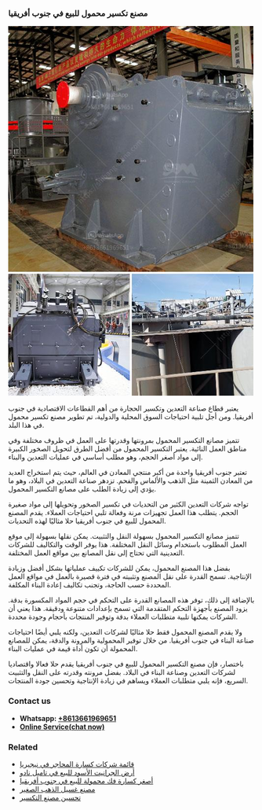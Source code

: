 <h3>مصنع تكسير محمول للبيع في جنوب أفريقيا</h3><img src='1701853579.jpg' alt=''><p>يعتبر قطاع صناعة التعدين وتكسير الحجارة من أهم القطاعات الاقتصادية في جنوب أفريقيا. ومن أجل تلبية احتياجات السوق المحلية والدولية، تم تطوير مصنع تكسير محمول في هذا البلد.</p><p>تتميز مصانع التكسير المحمول بمرونتها وقدرتها على العمل في ظروف مختلفة وفي مناطق العمل النائية. يعتبر التكسير المحمول من أفضل الطرق لتحويل الصخور الكبيرة إلى مواد أصغر الحجم، وهو مطلب أساسي في عمليات التعدين والبناء.</p><p>تعتبر جنوب أفريقيا واحدة من أكبر منتجي المعادن في العالم، حيث يتم استخراج العديد من المعادن الثمينة مثل الذهب والألماس والفحم. تزدهر صناعة التعدين في البلاد، وهو ما يؤدي إلى زيادة الطلب على مصانع التكسير المحمول.</p><p>تواجه شركات التعدين الكثير من التحديات في تكسير الصخور وتحويلها إلى مواد صغيرة الحجم. يتطلب هذا العمل تجهيزات مرنة وفعالة تلبي احتياجات العملاء. يقدم المصنع المحمول للبيع في جنوب أفريقيا حلا مثاليًا لهذه التحديات.</p><p>تتميز مصانع التكسير المحمول بسهولة النقل والتثبيت. يمكن نقلها بسهولة إلى موقع العمل المطلوب باستخدام وسائل النقل المختلفة. هذا يوفر الوقت والتكاليف للشركات التعدينية التي تحتاج إلى نقل المصانع بين مواقع العمل المختلفة.</p><p>بفضل هذا المصنع المحمول، يمكن للشركات تكييف عملياتها بشكل أفضل وزيادة الإنتاجية. تسمح القدرة على نقل المصنع وتثبيته في فترة قصيرة بالعمل في مواقع العمل المحددة حسب الحاجة، وتجنب تكاليف إعادة البناء المكلفة.</p><p>بالإضافة إلى ذلك، توفر هذه المصانع القدرة على التحكم في حجم المواد المكسورة بدقة. يزود المصنع بأجهزة التحكم المتقدمة التي تسمح بإعدادات متنوعة ودقيقة. هذا يعني أن الشركات يمكنها تلبية متطلبات العملاء بدقة وتوفير المنتجات بأحجام وجودة محددة.</p><p>ولا يقدم المصنع المحمول فقط حلا مثاليًا لشركات التعدين، ولكنه يلبي أيضًا احتياجات صناعة البناء في جنوب أفريقيا. من خلال توفير المحمولية والمرونة والدقة، يمكن للمصانع المحمولة أن تكون أداة قيمة في عمليات البناء.</p><p>باختصار، فإن مصنع التكسير المحمول للبيع في جنوب أفريقيا يقدم حلا فعالا واقتصاديا لشركات التعدين وصناعة البناء في البلاد. بفضل مرونته وقدرته على النقل والتثبيت السريع، فإنه يلبي متطلبات العملاء ويساهم في زيادة الإنتاجية وتحسين جودة المنتجات.</p><h3>Contact us</h3><ul><li><strong>Whatsapp:&nbsp;<a href="https://wa.me/8613661969651">+8613661969651</a></strong></li><li><a href="https://swt.shibang-china.com/?git&amp;zhl&amp;مصنع تكسير محمول للبيع في جنوب أفريقيا"><strong>Online Service(chat now)</strong></a></li></ul><h3>Related</h3><ul><li><a href='قائمة شركات كسارة المحاجر في نيجيريا.md'>قائمة شركات كسارة المحاجر في نيجيريا</a></li><li><a href='أرض الجرانيت الأسود للبيع في تاميل نادو.md'>أرض الجرانيت الأسود للبيع في تاميل نادو</a></li><li><a href='أصغر كسارة فك محمولة للبيع في جنوب أفريقيا.md'>أصغر كسارة فك محمولة للبيع في جنوب أفريقيا</a></li><li><a href='مصنع غسيل الذهب الصغير.md'>مصنع غسيل الذهب الصغير</a></li><li><a href='تحسين مصنع التكسير.md'>تحسين مصنع التكسير</a></li></ul>